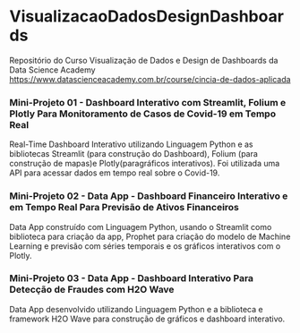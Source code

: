 # VisualizacaoDadosDesignDashboards
Repositório do Curso Visualização de Dados e Design de Dashboards da Data Science Academy
https://www.datascienceacademy.com.br/course/cincia-de-dados-aplicada

### Mini-Projeto 01 - Dashboard Interativo com Streamlit, Folium e Plotly Para Monitoramento de Casos de Covid-19 em Tempo Real
Real-Time Dashboard Interativo utilizando Linguagem  Python  e  as  bibliotecas  Streamlit  (para  construção do Dashboard), Folium (para construção de mapas)e Plotly(paragráficos interativos). Foi utilizada uma API para acessar dados em tempo real sobre o Covid-19.

### Mini-Projeto 02 - Data App - Dashboard Financeiro Interativo e em Tempo Real Para Previsão de Ativos Financeiros
Data App construído com Linguagem Python, usando o Streamlit como biblioteca para criação da app, Prophet para criação do modelo de Machine Learning e previsão com séries temporais e os gráficos interativos com o Plotly.

### Mini-Projeto 03 - Data App - Dashboard Interativo Para Detecção de Fraudes com H2O Wave
Data App desenvolvido utilizando Linguagem Python e a biblioteca e framework H2O Wave para construção de gráficos e dashboard interativo.
